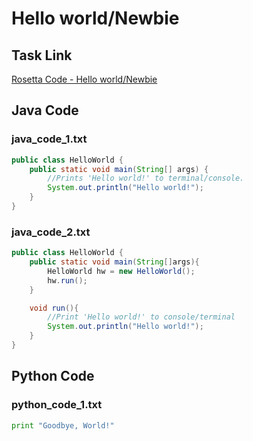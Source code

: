 # Hello world/Newbie

## Task Link
[Rosetta Code - Hello world/Newbie](https://rosettacode.org/wiki/Hello_world/Newbie)

## Java Code
### java_code_1.txt
```java
public class HelloWorld {
    public static void main(String[] args) {
        //Prints 'Hello world!' to terminal/console.
        System.out.println("Hello world!");
    }
}

```

### java_code_2.txt
```java
public class HelloWorld {
    public static void main(String[]args){
        HelloWorld hw = new HelloWorld();
        hw.run();
    }

    void run(){
        //Print 'Hello world!' to console/terminal
        System.out.println("Hello world!");
    }
}

```

## Python Code
### python_code_1.txt
```python
print "Goodbye, World!"

```

